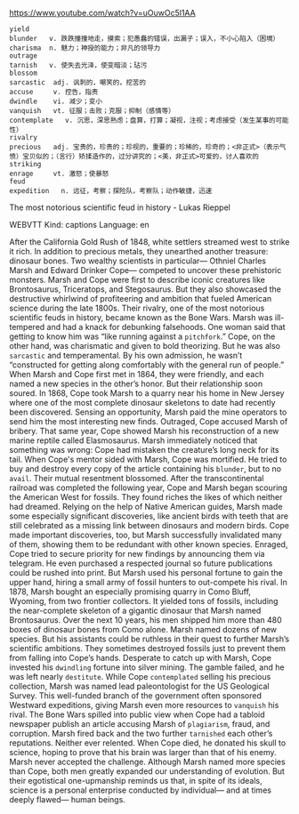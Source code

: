 https://www.youtube.com/watch?v=uOuwOc5l1AA

```
yield  
blunder   v. 跌跌撞撞地走，摸索；犯愚蠢的错误，出漏子；误入，不小心陷入（困境）
charisma  n. 魅力；神授的能力；非凡的领导力
outrage    
tarnish   v. 使失去光泽，使变暗淡；玷污
blossom      
sarcastic  adj. 讽刺的，嘲笑的，挖苦的
accuse     v. 控告，指责  
dwindle    vi. 减少；变小
vanquish   vt. 征服；击败；克服；抑制（感情等）
contemplate   v. 沉思，深思熟虑；盘算，打算；凝视，注视；考虑接受（发生某事的可能性）
rivalry  
precious   adj. 宝贵的，珍贵的；珍视的，重要的；珍稀的，珍奇的；<非正式>（表示气愤）宝贝似的；（言行）矫揉造作的，过分讲究的；<美，非正式>可爱的，讨人喜欢的  
striking      
enrage     vt. 激怒；使暴怒
feud  
expedition   n. 远征，考察；探险队，考察队；动作敏捷，迅速    
```

The most notorious scientific feud in history - Lukas Rieppel

WEBVTT Kind: captions Language: en 

After the California Gold Rush of 1848, white settlers streamed west to strike it rich. In addition to precious metals, they unearthed another treasure: dinosaur bones. Two wealthy scientists in particular— Othniel Charles Marsh and Edward Drinker Cope— competed to uncover these prehistoric monsters. Marsh and Cope were first to describe iconic creatures like Brontosaurus, Triceratops, and Stegosaurus. But they also showcased the destructive whirlwind of profiteering and ambition that fueled American science during the late 1800s. Their rivalry, one of the most notorious scientific feuds in history, became known as the Bone Wars. Marsh was ill-tempered and had a knack for debunking falsehoods. One woman said that getting to know him was “like running against a `pitchfork`.” Cope, on the other hand, was charismatic and given to bold theorizing. But he was also `sarcastic` and temperamental. By his own admission, he wasn’t “constructed for getting along comfortably with the general run of people.” When Marsh and Cope first met in 1864, they were friendly, and each named a new species in the other’s honor. But their relationship soon soured. In 1868, Cope took Marsh to a quarry near his home in New Jersey where one of the most complete dinosaur skeletons to date had recently been discovered. Sensing an opportunity, Marsh paid the mine operators to send him the most interesting new finds. Outraged, Cope accused Marsh of bribery. That same year, Cope showed Marsh his reconstruction of a new marine reptile called Elasmosaurus. Marsh immediately noticed that something was wrong: Cope had mistaken the creature’s long neck for its tail. When Cope's mentor sided with Marsh, Cope was mortified. He tried to buy and destroy every copy of the article containing his `blunder`, but to no `avail`. Their mutual resentment blossomed. After the transcontinental railroad was completed the following year, Cope and Marsh began scouring the American West for fossils. They found riches the likes of which neither had dreamed. Relying on the help of Native American guides, Marsh made some especially significant discoveries, like ancient birds with teeth that are still celebrated as a missing link between dinosaurs and modern birds. Cope made important discoveries, too, but Marsh successfully invalidated many of them, showing them to be redundant with other known species. Enraged, Cope tried to secure priority for new findings by announcing them via telegram. He even purchased a respected journal so future publications could be rushed into print. But Marsh used his personal fortune to gain the upper hand, hiring a small army of fossil hunters to out-compete his rival. In 1878, Marsh bought an especially promising quarry in Como Bluff, Wyoming, from two frontier collectors. It yielded tons of fossils, including the near-complete skeleton of a gigantic dinosaur that Marsh named Brontosaurus. Over the next 10 years, his men shipped him more than 480 boxes of dinosaur bones from Como alone. Marsh named dozens of new species. But his assistants could be ruthless in their quest to further Marsh’s scientific ambitions. They sometimes destroyed fossils just to prevent them from falling into Cope’s hands. Desperate to catch up with Marsh, Cope invested his `dwindling` fortune into silver mining. The gamble failed, and he was left nearly `destitute`. While Cope `contemplated` selling his precious collection, Marsh was named lead paleontologist for the US Geological Survey. This well-funded branch of the government often sponsored Westward expeditions, giving Marsh even more resources to `vanquish` his rival. The Bone Wars spilled into public view when Cope had a tabloid newspaper publish an article accusing Marsh of `plagiarism`, fraud, and corruption. Marsh fired back and the two further `tarnished` each other’s reputations. Neither ever relented. When Cope died, he donated his skull to science, hoping to prove that his brain was larger than that of his enemy. Marsh never accepted the challenge. Although Marsh named more species than Cope, both men greatly expanded our understanding of evolution. But their egotistical one-upmanship reminds us that, in spite of its ideals, science is a personal enterprise conducted by individual— and at times deeply flawed— human beings. 